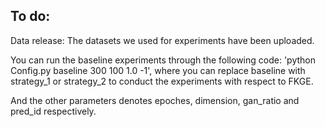 <!---
# FKGE:Federated Knowledge Graphs Embedding
Code used for paper [Federated Knowledge Graphs Embedding](https://arxiv.org/abs/2105.07615), we use aligned entities to perform entity embedding translation over 11 knowledge graphs.
--->
## To do:
Data release: The datasets we used for experiments have been uploaded.

You can run the baseline experiments through the following code: 'python Config.py baseline 300 100 1.0 -1', where you can replace baseline with strategy_1 or strategy_2 to conduct the experiments with respect to FKGE. 

And the other parameters denotes epoches, dimension, gan_ratio and pred_id respectively. 
